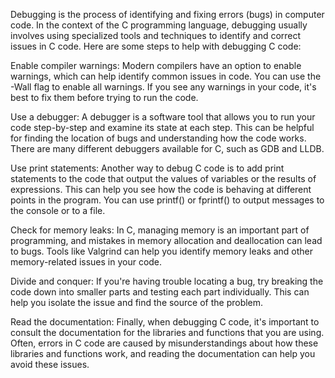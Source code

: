 Debugging is the process of identifying and fixing errors (bugs) in computer code. In the context of the C programming language, debugging usually involves using specialized tools and techniques to identify and correct issues in C code. Here are some steps to help with debugging C code:

Enable compiler warnings: Modern compilers have an option to enable warnings, which can help identify common issues in code. You can use the -Wall flag to enable all warnings. If you see any warnings in your code, it's best to fix them before trying to run the code.

Use a debugger: A debugger is a software tool that allows you to run your code step-by-step and examine its state at each step. This can be helpful for finding the location of bugs and understanding how the code works. There are many different debuggers available for C, such as GDB and LLDB.

Use print statements: Another way to debug C code is to add print statements to the code that output the values of variables or the results of expressions. This can help you see how the code is behaving at different points in the program. You can use printf() or fprintf() to output messages to the console or to a file.

Check for memory leaks: In C, managing memory is an important part of programming, and mistakes in memory allocation and deallocation can lead to bugs. Tools like Valgrind can help you identify memory leaks and other memory-related issues in your code.

Divide and conquer: If you're having trouble locating a bug, try breaking the code down into smaller parts and testing each part individually. This can help you isolate the issue and find the source of the problem.

Read the documentation: Finally, when debugging C code, it's important to consult the documentation for the libraries and functions that you are using. Often, errors in C code are caused by misunderstandings about how these libraries and functions work, and reading the documentation can help you avoid these issues.